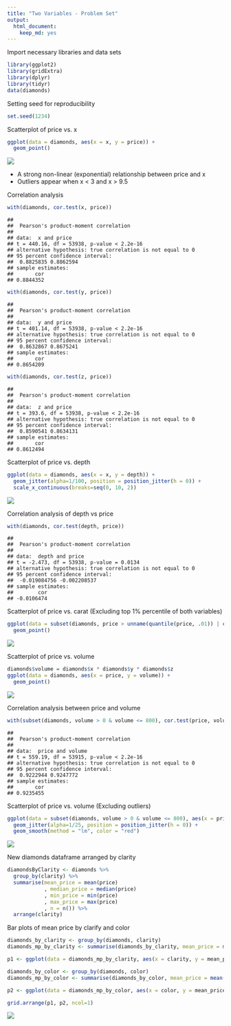 ```yaml
---
title: "Two Variables - Problem Set"
output: 
  html_document: 
    keep_md: yes
---
```


Import necessary libraries and data sets

```r
library(ggplot2)
library(gridExtra)
library(dplyr) 
library(tidyr)
data(diamonds)
```

Setting seed for reproducibility

```r
set.seed(1234)
```

Scatterplot of price vs. x

```r
ggplot(data = diamonds, aes(x = x, y = price)) + 
  geom_point() 
```

![](Two_Variables_-_Problem_Set_files/figure-html/unnamed-chunk-3-1.png)<!-- -->

* A strong non-linear (exponential) relationship between price and x
* Outliers appear when x < 3 and x > 9.5

Correlation analysis

```r
with(diamonds, cor.test(x, price))
```

```
## 
## 	Pearson's product-moment correlation
## 
## data:  x and price
## t = 440.16, df = 53938, p-value < 2.2e-16
## alternative hypothesis: true correlation is not equal to 0
## 95 percent confidence interval:
##  0.8825835 0.8862594
## sample estimates:
##       cor 
## 0.8844352
```

```r
with(diamonds, cor.test(y, price))
```

```
## 
## 	Pearson's product-moment correlation
## 
## data:  y and price
## t = 401.14, df = 53938, p-value < 2.2e-16
## alternative hypothesis: true correlation is not equal to 0
## 95 percent confidence interval:
##  0.8632867 0.8675241
## sample estimates:
##       cor 
## 0.8654209
```

```r
with(diamonds, cor.test(z, price))
```

```
## 
## 	Pearson's product-moment correlation
## 
## data:  z and price
## t = 393.6, df = 53938, p-value < 2.2e-16
## alternative hypothesis: true correlation is not equal to 0
## 95 percent confidence interval:
##  0.8590541 0.8634131
## sample estimates:
##       cor 
## 0.8612494
```

Scatterplot of price vs. depth

```r
ggplot(data = diamonds, aes(x = x, y = depth)) + 
  geom_jitter(alpha=1/100, position = position_jitter(h = 0)) +
  scale_x_continuous(breaks=seq(0, 10, 2))
```

![](Two_Variables_-_Problem_Set_files/figure-html/unnamed-chunk-5-1.png)<!-- -->

Correlation analysis of depth vs price

```r
with(diamonds, cor.test(depth, price))
```

```
## 
## 	Pearson's product-moment correlation
## 
## data:  depth and price
## t = -2.473, df = 53938, p-value = 0.0134
## alternative hypothesis: true correlation is not equal to 0
## 95 percent confidence interval:
##  -0.019084756 -0.002208537
## sample estimates:
##        cor 
## -0.0106474
```

Scatterplot of price vs. carat (Excluding top 1% percentile of both variables)

```r
ggplot(data = subset(diamonds, price > unname(quantile(price, .01)) | carat > unname(quantile(carat, .01))), aes(x = price, y = carat)) +
  geom_point()
```

![](Two_Variables_-_Problem_Set_files/figure-html/unnamed-chunk-7-1.png)<!-- -->

Scatterplot of price vs. volume

```r
diamonds$volume = diamonds$x * diamonds$y * diamonds$z
ggplot(data = diamonds, aes(x = price, y = volume)) +
  geom_point()
```

![](Two_Variables_-_Problem_Set_files/figure-html/unnamed-chunk-8-1.png)<!-- -->

Correlation analysis between price and volume

```r
with(subset(diamonds, volume > 0 & volume <= 800), cor.test(price, volume))
```

```
## 
## 	Pearson's product-moment correlation
## 
## data:  price and volume
## t = 559.19, df = 53915, p-value < 2.2e-16
## alternative hypothesis: true correlation is not equal to 0
## 95 percent confidence interval:
##  0.9222944 0.9247772
## sample estimates:
##       cor 
## 0.9235455
```

Scatterplot of price vs. volume (Excluding outliers)

```r
ggplot(data = subset(diamonds, volume > 0 & volume <= 800), aes(x = price, y = volume)) +
  geom_jitter(alpha=1/25, position = position_jitter(h = 0)) +
  geom_smooth(method = "lm", color = "red")
```

![](Two_Variables_-_Problem_Set_files/figure-html/unnamed-chunk-10-1.png)<!-- -->

New diamonds dataframe arranged by clarity

```r
diamondsByClarity <- diamonds %>%
  group_by(clarity) %>% 
  summarise(mean_price = mean(price)
            , median_price = median(price)
            , min_price = min(price)
            , max_price = max(price)
            , n = n()) %>%
  arrange(clarity)
```

Bar plots of mean price by clarify and color

```r
diamonds_by_clarity <- group_by(diamonds, clarity)
diamonds_mp_by_clarity <- summarise(diamonds_by_clarity, mean_price = mean(price))

p1 <- ggplot(data = diamonds_mp_by_clarity, aes(x = clarity, y = mean_price)) + geom_col()

diamonds_by_color <- group_by(diamonds, color)
diamonds_mp_by_color <- summarise(diamonds_by_color, mean_price = mean(price))

p2 <- ggplot(data = diamonds_mp_by_color, aes(x = color, y = mean_price)) + geom_col()

grid.arrange(p1, p2, ncol=1)
```

![](Two_Variables_-_Problem_Set_files/figure-html/unnamed-chunk-12-1.png)<!-- -->


